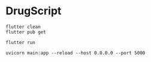 # DrugScript

```
flutter clean
flutter pub get
```

```
flutter run
```

```
uvicorn main:app --reload --host 0.0.0.0 --port 5000
```
